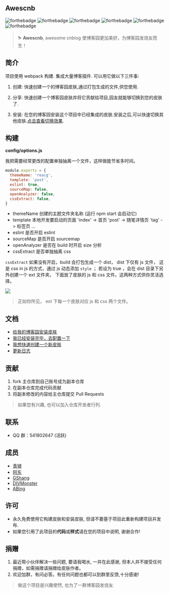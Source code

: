 ## Awescnb

![forthebadge](https://forthebadge.com/images/badges/built-by-developers.svg) ![forthebadge](https://forthebadge.com/images/badges/built-with-love.svg) ![forthebadge](https://forthebadge.com/images/badges/thats-how-they-get-you.svg) ![forthebadge](https://forthebadge.com/images/badges/powered-by-responsibility.svg) ![forthebadge](https://forthebadge.com/images/badges/makes-people-smile.svg) ![forthebadge](https://forthebadge.com/images/badges/made-with-javascript.svg)

> ⛷ **Awescnb**, awesome cnblog 使博客园更加美好，为博客园发烧友而生！

## 简介

项目使用 webpack 构建. 集成大量博客插件. 可以用它做以下三件事:

1. 创建: 快速创建一个的博客园皮肤,通过打包生成的文件,供您使用.

2. 分享: 快速创建一个博客园皮肤并将它贡献给项目,园友就能够切换到您的皮肤了.

3. 安装: 在您的博客园安装这个项目中已经集成的皮肤.安装之后,可以快速切换其他皮肤.[点击查看切换效果](https://guangzan.gitee.io/imagehost/blog/themechange.gif).

## 构建

**config/options.js**

我把需要经常更改的配置单独抽离一个文件，这样做能节省多时间。

```js
module.exports = {
  themeName: 'reacg',
  template: 'post',
  eslint: true,
  sourceMap: false,
  openAnalyzer: false,
  cssExtract: false,
}
```

- themeName 创建的主题文件夹名称 (运行 npm start 会启动它)
- template 本地开发要启动的页面 'index' -> 首页 'post' -> 随笔详情页 'tag' -> 标签页 ...
- eslint 是否开启 eslint
- sourceMap 是否开启 sourcemap
- openAnalyzer 是否在 build 时开启 size 分析
- cssExtract 是否单独抽离 css

`cssExtract` 如果没有开启，build 会打包生成一个 dist， dist 下仅有 js 文件， 这是 css in js 的方式，通过 js 动态添加 `style` ； 若设为 true ，会在 dist 目录下另外创建一个 ext 文件夹， 下面放了皮肤的 js 和 css 文件。这两种方式供你灵活选择。

![](https://gitee.com/guangzan/imagehost/raw/master/markdown/awescnb-dist.png)

> 正如你所见， ext 下每一个皮肤对应 js 和 css 两个文件。

## 文档

-   [给我的博客园安装皮肤](https://guangzan.gitee.io/awescnb-docs/guide/use/install.html)
-   [我已经安装完毕，去配置一下](https://guangzan.gitee.io/awescnb-docs/guide/use/default.html)
-   [我想快速创建一个新皮肤](https://guangzan.gitee.io/awescnb-docs/guide/dev/dev.html)
-   [更新日志](https://guangzan.gitee.io/awescnb-docs/guide/dev/log.html)

## 贡献

1. fork 主仓库到自己账号成为副本仓库
2. 在副本仓库完成代码贡献
3. 将副本修改的内容给主仓库提交 Pull Requests

> 如果您有兴趣, 也可以加入仓库开发者行列.

## 联系

-   QQ 群：541802647 (活跃)

## 成员

-   [青墟](https://www.cnblogs.com/guoxinyu/)
-   [阿东]()
-   [GShang](https://www.cnblogs.com/gshang/)
-   [DIVMonster](https://www.cnblogs.com/guangzan/)
-   [ABing](https://www.cnblogs.com/A-Bing/)


## 许可

-   永久免费使用它构建皮肤和安装皮肤, 但请不要基于项目此重新构建项目并发布.
-   如果您引用了此项目的**代码**或**样式**请在您的项目中说明, 谢谢合作!

## 捐赠

1. 最近帮小伙伴解决一些问题, 要请我喝水, 一并在此感谢, 但本人并不接受任何捐赠，如需捐赠请捐赠给皮肤作者。
2. 欢迎加群，有问必答。有任何问题也都可以到群里反馈,十分感谢!

> 做这个项目是兴趣使然, 也为了一群博客园发烧友.
